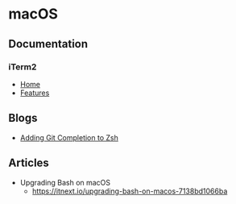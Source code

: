 # macOS
## Documentation
### iTerm2
* [Home](https://iterm2.com/index.html)
* [Features](https://iterm2.com/features.html)

## Blogs
* [Adding Git Completion to Zsh](https://medium.com/@oliverspryn/adding-git-completion-to-zsh-60f3b0e7ffbc)

## Articles
* Upgrading Bash on macOS
  * https://itnext.io/upgrading-bash-on-macos-7138bd1066ba
